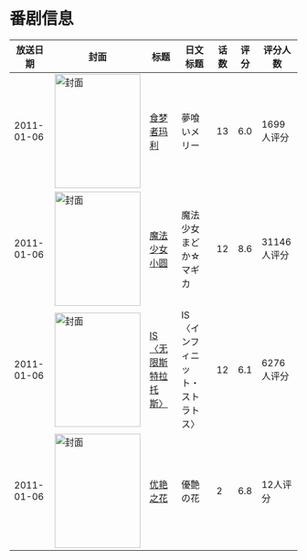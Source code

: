 # 番剧信息

|放送日期|封面|标题|日文标题|话数|评分|评分人数|
|---|---|---|---|---|---|---|
|2011-01-06|<img src="//lain.bgm.tv/pic/cover/c/ce/65/8990_wRk3u.jpg" alt="封面" style="width:150px;height:200px;object-fit:cover;">|[食梦者玛利](https://bangumi.tv/subject/8990)|夢喰いメリー|13|6.0|1699人评分|
|2011-01-06|<img src="//lain.bgm.tv/pic/cover/c/cb/57/9717_sAVag.jpg" alt="封面" style="width:150px;height:200px;object-fit:cover;">|[魔法少女小圆](https://bangumi.tv/subject/9717)|魔法少女まどか☆マギカ|12|8.6|31146人评分|
|2011-01-06|<img src="//lain.bgm.tv/pic/cover/c/0f/bc/9800_eIkZW.jpg" alt="封面" style="width:150px;height:200px;object-fit:cover;">|[IS〈无限斯特拉托斯〉](https://bangumi.tv/subject/9800)|IS〈インフィニット・ストラトス〉|12|6.1|6276人评分|
|2011-01-06|<img src="/img/no_icon_subject.png" alt="封面" style="width:150px;height:200px;object-fit:cover;">|[优艳之花](https://bangumi.tv/subject/380194)|優艶の花|2|6.8|12人评分|
